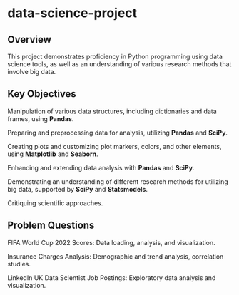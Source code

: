 # data-science-project

## Overview

This project demonstrates proficiency in Python programming using data science tools, as well as an understanding of various research methods that involve big data. 


## Key Objectives

Manipulation of various data structures, including dictionaries and data frames, using **Pandas**.

Preparing and preprocessing data for analysis, utilizing **Pandas** and **SciPy**.

Creating plots and customizing plot markers, colors, and other elements, using **Matplotlib** and **Seaborn**.

Enhancing and extending data analysis with **Pandas** and **SciPy**.

Demonstrating an understanding of different research methods for utilizing big data, supported by **SciPy** and **Statsmodels**.

Critiquing scientific approaches.

## Problem Questions

FIFA World Cup 2022 Scores: Data loading, analysis, and visualization.

Insurance Charges Analysis: Demographic and trend analysis, correlation studies.

LinkedIn UK Data Scientist Job Postings: Exploratory data analysis and visualization.
